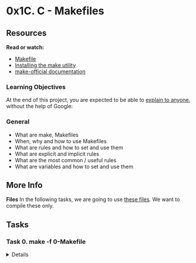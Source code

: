 # 0x1C. C - Makefiles
## Resources
**Read or watch:**

* [Makefile](https://www.google.com/search?q=makefile)
* [Installing the make utility](https://www.geeksforgeeks.org/how-to-install-make-on-ubuntu/)
* [make-official documentation](https://www.gnu.org/software/make/manual/html_node/)

### Learning Objectives
At the end of this project, you are expected to be able to [explain to anyone](https://fs.blog/feynman-learning-technique/), without the help of Google:

### General
* What are make, Makefiles
* When, why and how to use Makefiles
* What are rules and how to set and use them
* What are explicit and implicit rules
* What are the most common / useful rules
* What are variables and how to set and use them

## More Info
**Files**
In the following tasks, we are going to use [these files](https://github.com/holbertonschool/0x1B.c). We want to compile these only.

## Tasks
### Task 0. make -f 0-Makefile
<Details>
Create your first Makefile.

Requirements:

* name of the executable: `school`
* rules: `all`
    * The `all`rule builds your executable
* variables: none
</Details>

